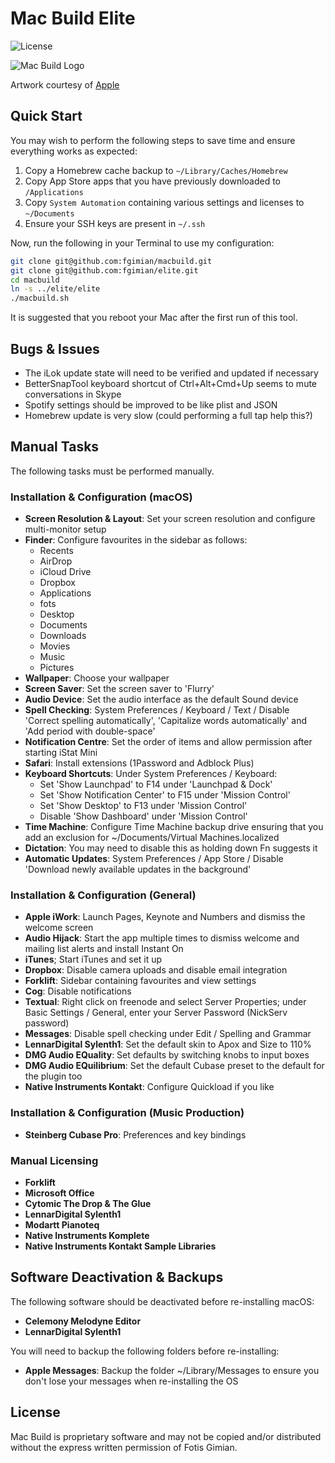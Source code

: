 # Mac Build Elite

![License](https://img.shields.io/badge/license-Proprietary-blue.svg)

![Mac Build Logo](https://raw.githubusercontent.com/fgimian/macbuild/master/images/macbuild-logo.png)

Artwork courtesy of [Apple](http://www.apple.com)

## Quick Start

You may wish to perform the following steps to save time and ensure everything
works as expected:

1. Copy a Homebrew cache backup to `~/Library/Caches/Homebrew`
2. Copy App Store apps that you have previously downloaded to `/Applications`
3. Copy `System Automation` containing various settings and licenses to `~/Documents`
4. Ensure your SSH keys are present in `~/.ssh`

Now, run the following in your Terminal to use my configuration:

```bash
git clone git@github.com:fgimian/macbuild.git
git clone git@github.com:fgimian/elite.git
cd macbuild
ln -s ../elite/elite
./macbuild.sh
```

It is suggested that you reboot your Mac after the first run of this tool.

## Bugs & Issues

* The iLok update state will need to be verified and updated if necessary
* BetterSnapTool keyboard shortcut of Ctrl+Alt+Cmd+Up seems to mute conversations in Skype
* Spotify settings should be improved to be like plist and JSON
* Homebrew update is very slow (could performing a full tap help this?)

## Manual Tasks

The following tasks must be performed manually.

### Installation & Configuration (macOS)

* **Screen Resolution & Layout**: Set your screen resolution and configure multi-monitor setup
* **Finder**: Configure favourites in the sidebar as follows:
    - Recents
    - AirDrop
    - iCloud Drive
    - Dropbox
    - Applications
    - fots
    - Desktop
    - Documents
    - Downloads
    - Movies
    - Music
    - Pictures
* **Wallpaper**: Choose your wallpaper
* **Screen Saver**: Set the screen saver to 'Flurry'
* **Audio Device**: Set the audio interface as the default Sound device
* **Spell Checking**: System Preferences / Keyboard / Text / Disable 'Correct spelling automatically', 'Capitalize words automatically' and 'Add period with double-space'
* **Notification Centre**: Set the order of items and allow permission after starting iStat Mini
* **Safari**: Install extensions (1Password and Adblock Plus)
* **Keyboard Shortcuts**: Under System Preferences / Keyboard:
    - Set 'Show Launchpad' to F14 under 'Launchpad & Dock'
    - Set 'Show Notification Center' to F15 under 'Mission Control'
    - Set 'Show Desktop' to F13 under 'Mission Control'
    - Disable 'Show Dashboard' under 'Mission Control'
* **Time Machine**: Configure Time Machine backup drive ensuring that you add an exclusion for ~/Documents/Virtual Machines.localized
* **Dictation**: You may need to disable this as holding down Fn suggests it
* **Automatic Updates**: System Preferences / App Store / Disable 'Download newly available updates in the background'

### Installation & Configuration (General)

* **Apple iWork**: Launch Pages, Keynote and Numbers and dismiss the welcome
  screen
* **Audio Hijack**: Start the app multiple times to dismiss welcome and mailing
  list alerts and install Instant On
* **iTunes**; Start iTunes and set it up
* **Dropbox**: Disable camera uploads and disable email integration
* **Forklift**: Sidebar containing favourites and view settings
* **Cog**: Disable notifications
* **Textual**: Right click on freenode and select Server Properties; under Basic Settings / General, enter your Server Password (NickServ password)
* **Messages**: Disable spell checking under Edit / Spelling and Grammar
* **LennarDigital Sylenth1**: Set the default skin to Apox and Size to 110%
* **DMG Audio EQuality**: Set defaults by switching knobs to input boxes
* **DMG Audio EQuilibrium**: Set the default Cubase preset to the default for the plugin too
* **Native Instruments Kontakt**: Configure Quickload if you like

### Installation & Configuration (Music Production)

* **Steinberg Cubase Pro**: Preferences and key bindings

### Manual Licensing

* **Forklift**
* **Microsoft Office**
* **Cytomic The Drop & The Glue**
* **LennarDigital Sylenth1**
* **Modartt Pianoteq**
* **Native Instruments Komplete**
* **Native Instruments Kontakt Sample Libraries**

## Software Deactivation & Backups

The following software should be deactivated before re-installing macOS:

* **Celemony Melodyne Editor**
* **LennarDigital Sylenth1**

You will need to backup the following folders before re-installing:

* **Apple Messages**: Backup the folder ~/Library/Messages to ensure you don't lose your messages when re-installing the OS

## License

Mac Build is proprietary software and may not be copied and/or distributed
without the express written permission of Fotis Gimian.
